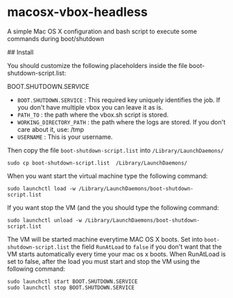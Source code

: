 macosx-vbox-headless
====================

A simple Mac OS X configuration and bash script to execute some commands during boot/shutdown

## Install

You should customize the following placeholders inside the file boot-shutdown-script.list:

BOOT.SHUTDOWN.SERVICE

- `BOOT.SHUTDOWN.SERVICE` : This required key uniquely identifies the job. If you don't have multiple vbox you can leave it as is.
- `PATH_TO` : the path where the vbox.sh script is stored.
- `WORKING_DIRECTORY_PATH` : the path where the logs are stored. If you don't care about it, use: /tmp
- `USERNAME` : This is your username.

Then copy the file `boot-shutdown-script.list` into `/Library/LaunchDaemons/`

    sudo cp boot-shutdown-script.list  /Library/LaunchDaemons/

When you want start the virtual machine type the following command:

    sudo launchctl load -w /Library/LaunchDaemons/boot-shutdown-script.list

If you want stop the VM (and the  you should type the following command:

    sudo launchctl unload -w /Library/LaunchDaemons/boot-shutdown-script.list

The VM will be started machine everytime MAC OS X boots.
Set into `boot-shutdown-script.list` the field `RunAtLoad` to `false` if you don't want that the VM starts automatically every time your mac os x boots.
When RunAtLoad is set to false, after the load you must start and stop the VM using the following command:

    sudo launchctl start BOOT.SHUTDOWN.SERVICE
    sudo launchctl stop BOOT.SHUTDOWN.SERVICE
